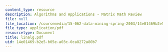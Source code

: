 ```yaml
---
content_type: resource
description: Algorithms and Applications - Matrix Math Review
file: null
file_location: /coursemedia/15-062-data-mining-spring-2003/14e01469b2e5b05ea03c0ca8272a80b7_linalg.pdf
file_type: application/pdf
resourcetype: Document
title: linalg.pdf
uid: 14e01469-b2e5-b05e-a03c-0ca8272a80b7
---
```

